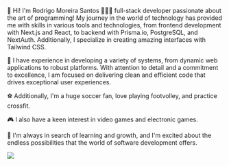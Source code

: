 👋 Hi! I'm Rodrigo Moreira Santos
👨🏻‍💻 full-stack developer passionate about the art of programming! My journey in the world of technology has provided me with skills in various tools and technologies, from frontend development with Next.js and React, to backend with Prisma.io, PostgreSQL, and NextAuth. Additionally, I specialize in creating amazing interfaces with Tailwind CSS.

🚀 I have experience in developing a variety of systems, from dynamic web applications to robust platforms. With attention to detail and a commitment to excellence, I am focused on delivering clean and efficient code that drives exceptional user experiences.

⚽ Additionally, I'm a huge soccer fan, love playing footvolley, and practice crossfit.

🎮 I also have a keen interest in video games and electronic games.

🌱 I'm always in search of learning and growth, and I'm excited about the endless possibilities that the world of software development offers.

<img src="https://img.shields.io/badge/next%20js-000000?style=for-the-badge&logo=nextdotjs&logoColor=white" />

